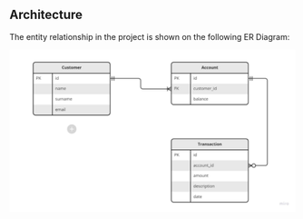 ## Architecture

The entity relationship in the project is shown on the following ER Diagram:

<img src="images/er_diagram.jpg" width="1060"/>

<br/>
<br/>

